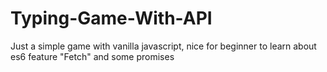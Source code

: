 # Typing-Game-With-API
Just a simple game with vanilla javascript, nice for beginner to learn about es6 feature "Fetch" and some promises
